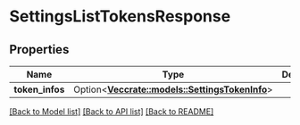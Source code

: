# SettingsListTokensResponse

## Properties

Name | Type | Description | Notes
------------ | ------------- | ------------- | -------------
**token_infos** | Option<[**Vec<crate::models::SettingsTokenInfo>**](SettingsTokenInfo.md)> |  | [optional]

[[Back to Model list]](../README.md#documentation-for-models) [[Back to API list]](../README.md#documentation-for-api-endpoints) [[Back to README]](../README.md)


